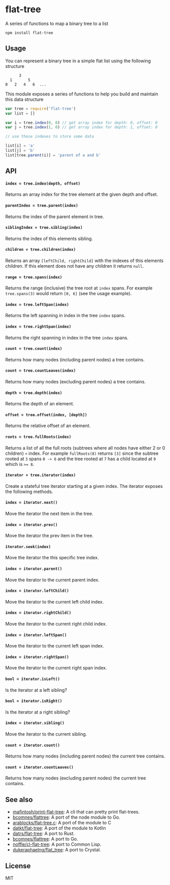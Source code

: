 # flat-tree

A series of functions to map a binary tree to a list

```
npm install flat-tree
```

## Usage

You can represent a binary tree in a simple flat list using the following structure

```
      3
  1       5
0   2   4   6  ...
```

This module exposes a series of functions to help you build and maintain this data structure

``` js
var tree = require('flat-tree')
var list = []

var i = tree.index(0, 0) // get array index for depth: 0, offset: 0
var j = tree.index(1, 0) // get array index for depth: 1, offset: 0

// use these indexes to store some data

list[i] = 'a'
list[j] = 'b'
list[tree.parent(i)] = 'parent of a and b'
```

## API

#### `index = tree.index(depth, offset)`

Returns an array index for the tree element at the given depth and offset.

#### `parentIndex = tree.parent(index)`

Returns the index of the parent element in tree.

#### `siblingIndex = tree.sibling(index)`

Returns the index of this elements sibling.

#### `children = tree.children(index)`

Returns an array `[leftChild, rightChild]` with the indexes of this elements children.
If this element does not have any children it returns `null`.

#### `range = tree.spans(index)`

Returns the range (inclusive) the tree root at `index` spans.
For example `tree.spans(3)` would return `[0, 6]` (see the usage example).

#### `index = tree.leftSpan(index)`

Returns the left spanning in index in the tree `index` spans.

#### `index = tree.rightSpan(index)`

Returns the right spanning in index in the tree `index` spans.

#### `count = tree.count(index)`

Returns how many nodes (including parent nodes) a tree contains.

#### `count = tree.countLeaves(index)`

Returns how many nodes (excluding parent nodes) a tree contains.

#### `depth = tree.depth(index)`

Returns the depth of an element.

#### `offset = tree.offset(index, [depth])`

Returns the relative offset of an element.

#### `roots = tree.fullRoots(index)`

Returns a list of all the full roots (subtrees where all nodes have either 2 or 0 children) `<` index.
For example `fullRoots(8)` returns `[3]` since the subtree rooted at `3` spans `0 -> 6` and the tree
rooted at `7` has a child located at `9` which is `>= 8`.

#### `iterator = tree.iterator(index)`

Create a stateful tree iterator starting at a given index.
The iterator exposes the following methods.

#### `index = iterator.next()`

Move the iterator the next item in the tree.

#### `index = iterator.prev()`

Move the iterator the prev item in the tree.

#### `iterator.seek(index)`

Move the iterator the this specific tree index.

#### `index = iterator.parent()`

Move the iterator to the current parent index.

#### `index = iterator.leftChild()`

Move the iterator to the current left child index.

#### `index = iterator.rightChild()`

Move the iterator to the current right child index.

#### `index = iterator.leftSpan()`

Move the iterator to the current left span index.

#### `index = iterator.rightSpan()`

Move the iterator to the current right span index.

#### `bool = iterator.isLeft()`

Is the iterator at a left sibling?

#### `bool = iterator.isRight()`

Is the iterator at a right sibling?

#### `index = iterator.sibling()`

Move the iterator to the current sibling.

#### `count = iterator.count()`

Returns how many nodes (including parent nodes) the current tree contains.

#### `count = iterator.countLeaves()`

Returns how many nodes (excluding parent nodes) the current tree contains.

## See also

- [mafintosh/print-flat-tree][print]: A cli that can pretty print flat-trees.
- [bcomnes/flattree][ftg]: A port of the node module to Go.
- [arablocks/flat-tree.c](c): A port of the module to C
- [datkt/flat-tree][kt]: A port of the module to Kotlin
- [datrs/flat-tree][rs]: A port to Rust.
- [bcomnes/flattree][ftg]: A port to Go.
- [noffle/cl-flat-tree][clft]: A port to Common Lisp.
- [dukeraphaelng/flat_tree][cr]: A port to Crystal.

## License

MIT

[print]: https://github.com/mafintosh/print-flat-tree
[rs]: https://github.com/datrs/flat-tree
[ftg]: https://github.com/bcomnes/flattree
[c]: https://github.com/arablocks/flat-tree.c
[kt]: https://github.com/datkt/flat-tree
[clft]: https://github.com/noffle/cl-flat-tree
[cr]: https://github.com/dukeraphaelng/flat_tree
